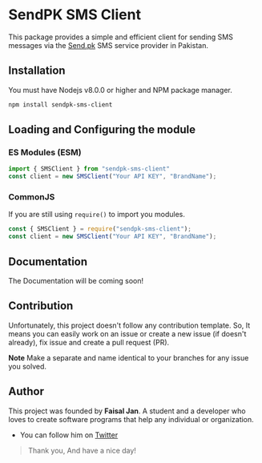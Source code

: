 # SendPK SMS Client
This package provides a simple and efficient client for sending SMS messages via the [Send.pk](https://sendpk.com/) SMS service provider in Pakistan.

## Installation
You must have Nodejs v8.0.0 or higher and NPM package manager.
```sh
npm install sendpk-sms-client
```

## Loading and Configuring the module
### ES Modules (ESM)

```js
import { SMSClient } from "sendpk-sms-client"
const client = new SMSClient("Your API KEY", "BrandName");
```
### CommonJS
If you are still using `require()` to import you modules.

```js
const { SMSClient } = require("sendpk-sms-client");
const client = new SMSClient("Your API KEY", "BrandName");
```

## Documentation
The Documentation will be coming soon!

## Contribution
Unfortunately, this project doesn't follow any contribution template. So, It means you can easily work on an issue or create a new issue (if doesn't already), fix issue and create a pull request (PR).

**Note**
Make a separate and name identical to your branches for any issue you solved.

## Author
This project was founded by **Faisal Jan**. A student and a developer who loves to create software programs that help any individual or organization.
* You can follow him on [Twitter](https://twitter.com/justFaisaljan)

> Thank you, And have a nice day!